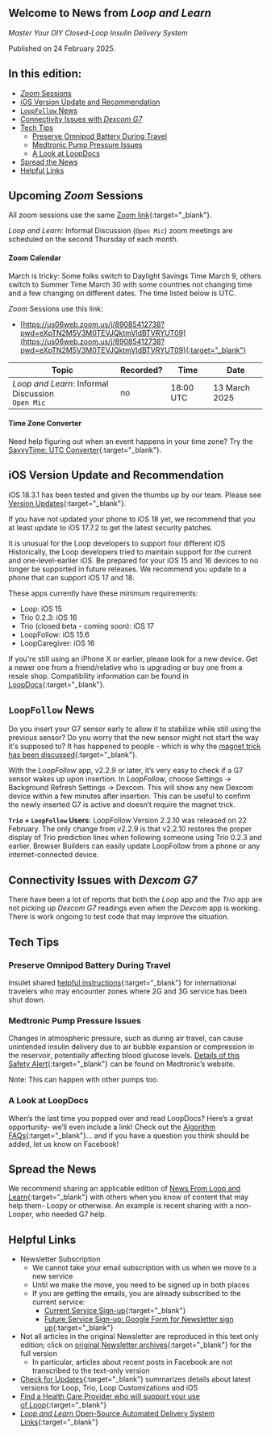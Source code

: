 ## Welcome to News from&nbsp;_<span translate="no">Loop and Learn</span>_

_Master Your DIY Closed-Loop Insulin Delivery System_

Published on 24 February 2025.

## In this edition:

* [*Zoom* Sessions](#upcoming-zoom-sessions)
* [iOS Version Update and Recommendation](#ios-version-update-and-recommendation)
* [`LoopFollow` News](#loopfollow-news)
* [Connectivity Issues with *Dexcom G7*](#connectivity-issues-with-dexcom-g7)
* [Tech Tips](#tech-tips)
    * [Preserve Omnipod Battery During Travel](#preserve-omnipod-battery-during-travel)
    * [Medtronic Pump Pressure Issues](#medtronic-pump-pressure-issues)
    * [A Look at LoopDocs](#a-look-at-loopdocs)
* [Spread the News](#spread-the-news)
* [Helpful Links](#helpful-links)

## Upcoming *Zoom* Sessions

All zoom sessions use the same [Zoom link](https://us06web.zoom.us/j/89085412738?pwd=eXpTN2M5V3M0TEVJQktmVldBTVRYUT09){:target="_blank"}.

_<span translate="no">Loop and Learn</span>_: Informal Discussion (`Open Mic`) zoom meetings are scheduled on the second Thursday of each month.

#### Zoom Calendar

March is tricky: Some folks switch to Daylight Savings Time March 9, others switch to Summer Time March 30 with some countries not changing time and a few changing on different dates. The time listed below is UTC.

*Zoom* Sessions use this link:

* [https://us06web.zoom.us/j/89085412738?pwd=eXpTN2M5V3M0TEVJQktmVldBTVRYUT09](https://us06web.zoom.us/j/89085412738?pwd=eXpTN2M5V3M0TEVJQktmVldBTVRYUT09){:target="_blank"}

| Topic | Recorded? | Time | Date |
| - | - | - | - |
| _<span translate="no">Loop and Learn</span>_: Informal Discussion<br>`Open Mic` | no | 18:00 UTC | 13 March 2025 |

#### Time Zone Converter

Need help figuring out when an event happens in your time zone? Try the [SavvyTime: UTC Converter](https://savvytime.com/converter/utc){:target="_blank"}.

## iOS Version Update and Recommendation

iOS 18.3.1 has been tested and given the thumbs up by our team. Please see [Version Updates](https://www.loopandlearn.org/version-updates/#ios-updates){:target="_blank"}.

If you have not updated your phone to iOS 18 yet, we recommend that you at least update to iOS 17.7.2 to get the latest security patches.

It is unusual for the Loop developers to support four different iOS Historically, the Loop developers tried to maintain support for the current and one-level-earlier iOS. Be prepared for your iOS 15 and 16 devices to no longer be supported in future releases. We recommend you update to a phone that can support iOS 17 and 18.

These apps currently have these minimum requirements:

* Loop: iOS 15
* Trio 0.2.3: iOS 16
* Trio (closed beta - coming soon): iOS 17
* LoopFollow: iOS 15.6
* LoopCaregiver: iOS 16

If you're still using an iPhone X or earlier, please look for a new device. Get a newer one from a friend/relative who is upgrading or buy one from a resale shop. Compatibility information can be found in [LoopDocs](https://loopkit.github.io/loopdocs/build/phone/#compatible-device){:target="_blank"}.

## `LoopFollow` News

Do you insert your G7 sensor early to allow it to stabilize while still using the previous sensor? Do you worry that the new sensor might not start the way it's supposed to? It has happened to people - which is why the [magnet trick has been discussed](https://loopandlearn.github.io/news/edition/2024-12-23/#dexcom-g7-pairing-help){:target="_blank"}.

With the *LoopFollow* app, v2.2.9 or later, it’s very easy to check if a G7 sensor wakes up upon insertion. In *LoopFollow*, choose Settings -> Background Refresh Settings -> Dexcom. This will show any new Dexcom device within a few minutes after insertion. This can be useful to confirm  the newly inserted G7 is active and doesn’t require the magnet trick.

**`Trio` + `LoopFollow` Users**: LoopFollow Version 2.2.10 was released on 22 February. The only change from v2.2.9 is that v2.2.10 restores the proper display of Trio prediction lines when following someone using Trio 0.2.3 and earlier. Browser Builders can easily update LoopFollow from a phone or any internet-connected device.

## Connectivity Issues with *Dexcom G7*

There have been a lot of reports that both the *Loop* app and the *Trio* app are not picking up *Dexcom G7* readings even when the *Dexcom* app is working. There is work ongoing to test code that may improve the situation.

## Tech Tips

### Preserve Omnipod Battery During Travel

Insulet shared [helpful instructions](https://www.omnipod.com/current-podders/resources/omnipod-dash/travel-advisory){:target="_blank"} for international travelers who may encounter zones where 2G and 3G service has been shut down.

### Medtronic Pump Pressure Issues

Changes in atmospheric pressure, such as during air travel, can cause unintended insulin delivery due to air bubble expansion or compression in the reservoir, potentially affecting blood glucose levels. [Details of this Safety Alert](https://hcp.medtronic-diabetes.com.au/safety-alerts){:target="_blank"} can be found on Medtronic’s website.

Note: This can happen with other pumps too.

### A Look at LoopDocs

When’s the last time you popped over and read LoopDocs? Here’s a great opportunity- we’ll even include a link! Check out the [Algorithm FAQs](https://loopkit.github.io/loopdocs/faqs/algorithm-faqs/){:target="_blank"}... and if you have a question you think should be added, let us know on Facebook!  

## Spread the News

We recommend sharing an applicable edition of [News From Loop and Learn](https://www.loopandlearn.org/loop-and-learn-newsletter/){:target="_blank"} with others when you know of content that may help them- Loopy or otherwise. An example is recent sharing with a non-Looper, who needed G7 help.

## Helpful Links

* Newsletter Subscription
    * We cannot take your email subscription with us when we move to a new service
    * Until we make the move, you need to be signed up in both places
    * If you are getting the emails, you are already subscribed to the current service:
        * [Current Service Sign-up](https://www.loopandlearn.org/newsletter-signup/){:target="_blank"} 
        * [Future Service Sign-up: Google Form for Newsletter sign up](https://docs.google.com/forms/d/e/1FAIpQLSeu64I0Ygauk079Q0lMhEcPq-IydPmscm2UCie6uxXfkfdmWw/viewform){:target="_blank"} 
* Not all articles in the original Newsletter are reproduced in this text only edition; click on [original Newsletter archives](https://www.loopandlearn.org/loop-and-learn-newsletter/){:target="_blank"} for the full version
    * In particular, articles about recent posts in Facebook are not transcribed to the text-only version
* [Check for Updates](https://www.loopandlearn.org/version-updates/){:target="_blank"} summarizes details about latest versions for Loop, Trio, Loop Customizations and iOS
* [Find a Health Care Provider who will support your use of&nbsp;<span translate="no">Loop</span>](https://www.loopandlearn.org/hcp-recommendations/){:target="_blank"}
* [_<span translate="no">Loop and Learn</span>_&nbsp;Open-Source Automated Delivery System Links](https://www.loopandlearn.org/resources/#os-aid){:target="_blank"}

